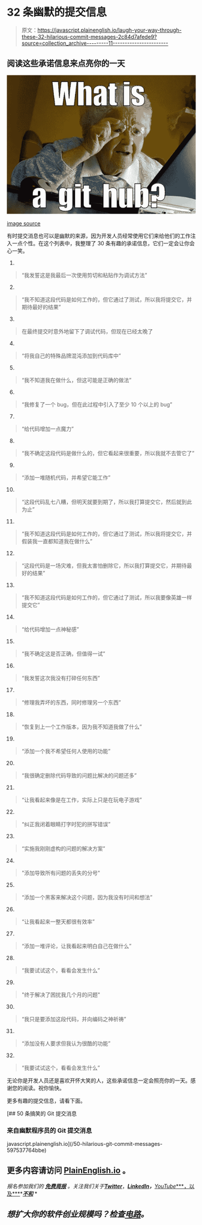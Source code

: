 # 32 条幽默的提交信息

> 原文：<https://javascript.plainenglish.io/laugh-your-way-through-these-32-hilarious-commit-messages-2c84d7afede9?source=collection_archive---------11----------------------->

## 阅读这些承诺信息来点亮你的一天

![](img/f95e9c3824981005a6ea3100ab0679c2.png)

[image source](http://www.quickmeme.com/p/3vs3uz)

有时提交消息也可以是幽默的来源，因为开发人员经常使用它们来给他们的工作注入一点个性。在这个列表中，我整理了 30 条有趣的承诺信息，它们一定会让你会心一笑。

1.

> “我发誓这是我最后一次使用剪切和粘贴作为调试方法”

2.

> “我不知道这段代码是如何工作的，但它通过了测试，所以我将提交它，并期待最好的结果”

3.

> 在最终提交时意外地留下了调试代码，但现在已经太晚了

4.

> “将我自己的特殊品牌混沌添加到代码库中”

5.

> “我不知道我在做什么，但这可能是正确的做法”

6.

> “我修复了一个 bug，但在此过程中引入了至少 10 个以上的 bug”

7.

> “给代码增加一点魔力”

8.

> “我不确定这段代码是做什么的，但它看起来很重要，所以我就不去管它了”

9.

> “添加一堆随机代码，并希望它能工作”

10.

> “这段代码乱七八糟，但明天就要到期了，所以我打算提交它，然后就到此为止”

11.

> “我不知道这段代码是如何工作的，但它通过了测试，所以我将提交它，并假装我一直都知道我在做什么”

12.

> “这段代码是一场灾难，但我太害怕删除它，所以我打算提交它，并期待最好的结果”

13.

> “我不知道这段代码是如何工作的，但它通过了测试，所以我要像英雄一样提交它”

14.

> “给代码增加一点神秘感”

15.

> “我不确定这是否正确，但值得一试”

16.

> “我发誓这次我没有打碎任何东西”

17.

> “修理我弄坏的东西，同时修理另一个东西”

18.

> “恢复到上一个工作版本，因为我不知道我做了什么”

19.

> “添加一个我不希望任何人使用的功能”

20.

> “我很确定删除代码导致的问题比解决的问题还多”

21.

> “让我看起来像是在工作，实际上只是在玩电子游戏”

22.

> “纠正我闭着眼睛打字时犯的拼写错误”

23.

> “实施我刚刚虚构的问题的解决方案”

24.

> "添加导致所有问题的丢失的分号"

25.

> “添加一个黑客来解决这个问题，因为我没有时间和想法”

26.

> “让我看起来一整天都很有效率”

27.

> “添加一堆评论，让我看起来明白自己在做什么”

28.

> “我要试试这个，看看会发生什么”

29.

> "终于解决了困扰我几个月的问题"

30.

> “我只是要添加这段代码，并向编码之神祈祷”

31.

> “添加没有人要求但我认为很酷的功能”

32.

> “我要试试这个，看看会发生什么”

无论你是开发人员还是喜欢开怀大笑的人，这些承诺信息一定会照亮你的一天。感谢您的阅读。祝你愉快。

更多有趣的提交信息，请看下面。

[](/50-hilarious-git-commit-messages-597537764bbe) [## 50 条搞笑的 Git 提交消息

### 来自幽默程序员的 Git 提交消息

javascript.plainenglish.io](/50-hilarious-git-commit-messages-597537764bbe) 

## 更多内容请访问 [PlainEnglish.io](https://plainenglish.io/) 。

*报名参加我们的* [***免费周报***](http://newsletter.plainenglish.io/) *。关注我们关于*[***Twitter***](https://twitter.com/inPlainEngHQ)，[***LinkedIn***](https://www.linkedin.com/company/inplainenglish/)***，***[*YouTube****，以及***](https://www.youtube.com/channel/UCtipWUghju290NWcn8jhyAw)*[***不和***](https://discord.gg/GtDtUAvyhW) *

## *想扩大你的软件创业规模吗？检查[电路](https://circuit.ooo/?utm=publication-post-cta)。*